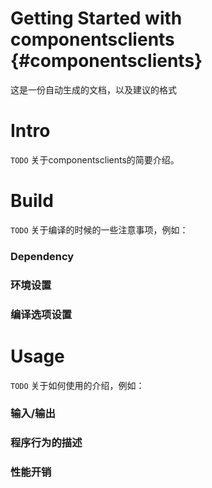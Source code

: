 Getting Started with componentsclients    {#componentsclients}
=======

这是一份自动生成的文档，以及建议的格式

# Intro

`TODO` 关于componentsclients的简要介绍。

# Build

`TODO` 关于编译的时候的一些注意事项，例如：

### Dependency

### 环境设置

### 编译选项设置

# Usage

`TODO` 关于如何使用的介绍，例如：

### 输入/输出

### 程序行为的描述

### 性能开销

